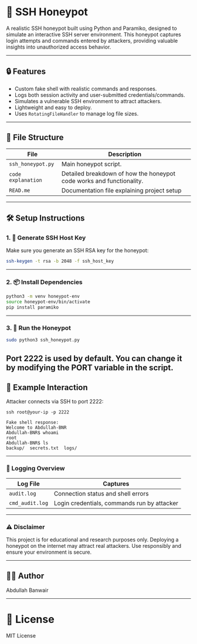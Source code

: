 # 🐍 SSH Honeypot 

A realistic SSH honeypot built using Python and Paramiko, designed to simulate an interactive SSH server environment. This honeypot captures login attempts and commands entered by attackers, providing valuable insights into unauthorized access behavior.

---

## 🔒 Features

- Custom fake shell with realistic commands and responses.
- Logs both session activity and user-submitted credentials/commands.
- Simulates a vulnerable SSH environment to attract attackers.
- Lightweight and easy to deploy.
- Uses `RotatingFileHandler` to manage log file sizes.

---

## 📁 File Structure

| File             | Description                                       |
|------------------|---------------------------------------------------|
| `ssh_honeypot.py` | Main honeypot script.                            |
| `code explanation`   | Detailed breakdown of how the honeypot code works and functionality.   |
| `READ.me`       | Documentation file explaining project setup |

---

## 🛠️ Setup Instructions

### 1. 🔑 Generate SSH Host Key

Make sure you generate an SSH RSA key for the honeypot:

```bash
ssh-keygen -t rsa -b 2048 -f ssh_host_key
```
---

### 2. 📦 Install Dependencies

```bash
python3 -m venv honeypot-env
source honeypot-env/bin/activate
pip install paramiko
```
---
### 3. 🚀 Run the Honeypot

```bash
sudo python3 ssh_honeypot.py
```
**Port 2222 is used by default. You can change it by modifying the PORT variable in the script.**
----
## 🧪 Example Interaction
Attacker connects via SSH to port 2222:
```
ssh root@your-ip -p 2222

Fake shell response:
Welcome to Abdullah-BNR
Abdullah-BNR$ whoami
root
Abdullah-BNR$ ls
backup/  secrets.txt  logs/
```
---

### 📄 Logging Overview
| Log File        | Captures                                    |
| --------------- | ------------------------------------------- |
| `audit.log`     | Connection status and shell errors          |
| `cmd_audit.log` | Login credentials, commands run by attacker |

---

### ⚠️ Disclaimer
This project is for educational and research purposes only. Deploying a honeypot on the internet may attract real attackers. Use responsibly and ensure your environment is secure.

---
## 👨‍💻 Author
Abdullah Banwair

---

# 📄 License
MIT License






